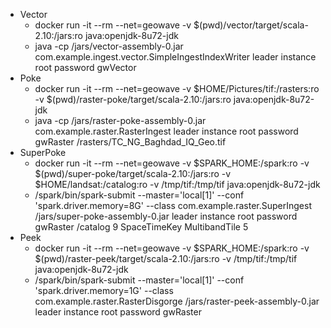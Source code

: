    * Vector
      - docker run -it --rm --net=geowave -v $(pwd)/vector/target/scala-2.10:/jars:ro java:openjdk-8u72-jdk
      - java -cp /jars/vector-assembly-0.jar com.example.ingest.vector.SimpleIngestIndexWriter leader instance root password gwVector
   * Poke
      - docker run -it --rm --net=geowave -v $HOME/Pictures/tif:/rasters:ro -v $(pwd)/raster-poke/target/scala-2.10:/jars:ro java:openjdk-8u72-jdk
      - java -cp /jars/raster-poke-assembly-0.jar com.example.raster.RasterIngest leader instance root password gwRaster /rasters/TC_NG_Baghdad_IQ_Geo.tif
   * SuperPoke
      - docker run -it --rm --net=geowave -v $SPARK_HOME:/spark:ro -v $(pwd)/super-poke/target/scala-2.10:/jars:ro -v $HOME/landsat:/catalog:ro -v /tmp/tif:/tmp/tif java:openjdk-8u72-jdk
      - /spark/bin/spark-submit --master='local[1]' --conf 'spark.driver.memory=8G' --class com.example.raster.SuperIngest /jars/super-poke-assembly-0.jar leader instance root password gwRaster /catalog 9 SpaceTimeKey MultibandTile 5
   * Peek
      - docker run -it --rm --net=geowave -v $SPARK_HOME:/spark:ro -v $(pwd)/raster-peek/target/scala-2.10:/jars:ro -v /tmp/tif:/tmp/tif java:openjdk-8u72-jdk
      - /spark/bin/spark-submit --master='local[1]' --conf 'spark.driver.memory=1G' --class com.example.raster.RasterDisgorge /jars/raster-peek-assembly-0.jar leader instance root password gwRaster
